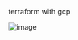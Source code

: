 terraform with gcp 

![image](https://github.com/user-attachments/assets/db2fa566-e013-4131-83aa-c57f7fd4a1e6)
